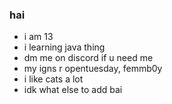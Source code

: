 ### hai
- i am 13
- i learning java thing
- dm me on discord if u need me
- my igns r opentuesday, femmb0y 
- i like cats a lot
- idk what else to add bai
